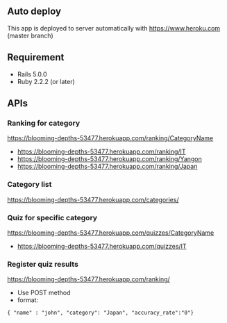 
## Auto deploy
This app is deployed to server automatically with https://www.heroku.com
(master branch)

## Requirement
- Rails 5.0.0
- Ruby 2.2.2 (or later)

## APIs

### Ranking for category
https://blooming-depths-53477.herokuapp.com/ranking/CategoryName
- https://blooming-depths-53477.herokuapp.com/ranking/IT
- https://blooming-depths-53477.herokuapp.com/ranking/Yangon
- https://blooming-depths-53477.herokuapp.com/ranking/Japan

### Category list
https://blooming-depths-53477.herokuapp.com/categories/

### Quiz for specific category
https://blooming-depths-53477.herokuapp.com/quizzes/CategoryName
- https://blooming-depths-53477.herokuapp.com/quizzes/IT

### Register quiz results
https://blooming-depths-53477.herokuapp.com/ranking/

- Use POST method
- format:
```
{ "name" : "john", "category": "Japan", "accuracy_rate":"0"}
```
